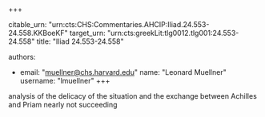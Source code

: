+++


citable_urn: "urn:cts:CHS:Commentaries.AHCIP:Iliad.24.553-24.558.KKBoeKF"
target_urn: "urn:cts:greekLit:tlg0012.tlg001:24.553-24.558"
title: "Iliad 24.553-24.558"

authors:
- email: "muellner@chs.harvard.edu"
  name: "Leonard Muellner"
  username: "lmuellner"
+++

<p>analysis of the delicacy of the situation and the exchange between Achilles and Priam nearly not succeeding</p>